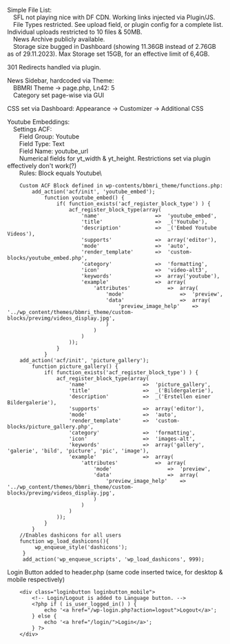 Simple File List:\
	&emsp;SFL not playing nice with DF CDN. Working links injected via Plugin/JS.\
	&emsp;File Types restricted. See upload field, or plugin config for a complete list. Individual uploads restricted to 10 files & 50MB.\
	&emsp;News Archive publicly available.\
	&emsp;Storage size bugged in Dashboard (showing 11.36GB instead of 2.76GB as of 29.11.2023). Max Storage set 15GB, for an effective limit of 6,4GB.
 
301 Redirects handled via plugin.

News Sidebar, hardcoded via Theme:\
	&emsp;BBMRI Theme -> page.php, Ln42: 5\
 	&emsp;Category set page-wise via GUI

CSS set via Dashboard: Appearance -> Customizer -> Additional CSS

Youtube Embeddings:\
	&emsp;Settings ACF:\
		&emsp;&emsp;Field Group: Youtube\
	        &emsp;&emsp;Field Type: Text\
	        &emsp;&emsp;Field Name: youtube_url\
		&emsp;&emsp;Numerical fields for yt_width & yt_height. Restrictions set via plugin effectively don't work(?)\
		&emsp;&emsp;Rules: Block equals Youtube\
```
    Custom ACF Block defined in wp-contents/bbmri_theme/functions.php:
        add_action('acf/init', 'youtube_embed');
            function youtube_embed() {
                if( function_exists('acf_register_block_type') ) {
                    acf_register_block_type(array(
                        'name'					=>	'youtube_embed',
                        'title'					=>	_('Youtube'),
                        'description'			=>	_('Embed Youtube Videos'),
                        'supports'				=>	array('editor'),
                        'mode'					=>	'auto',
                        'render_template' 		=>	'custom-blocks/youtube_embed.php',
                        'category'				=>	'formatting',
                        'icon'					=>	'video-alt3',
                        'keywords'				=>	array('youtube'),
                        'example'				=>	array(
                            'attributes'			=>	array(
                                'mode'					=>	'preview',
                                'data'					=>	array(
                                    'preview_image_help'	=>	'../wp_content/themes/bbmri_theme/custom-blocks/previmg/videos_display.jpg',
                                )
                            )
                        )
                    ));
                }
            }
	add_action('acf/init', 'picture_gallery');
		function picture_gallery() {
			if( function_exists('acf_register_block_type') ) {
				acf_register_block_type(array(
					'name'					=>	'picture_gallery',
					'title'					=>	_('Bildergalerie'),
					'description'			=>	_('Erstellen einer Bildergalerie'),
					'supports'				=>	array('editor'),
					'mode'					=>	'auto',
					'render_template' 		=>	'custom-blocks/picture_gallery.php',
					'category'				=>	'formatting',
					'icon'					=>	'images-alt',
					'keywords'				=>	array('gallery', 'galerie', 'bild', 'picture', 'pic', 'image'),
					'example'				=>	array(
						'attributes'			=>	array(
							'mode'					=>	'preview',
							'data'					=>	array(
								'preview_image_help'	=>	'../wp_content/themes/bbmri_theme/custom-blocks/previmg/videos_display.jpg',
							)
						)
					)
				));
			}
		}
	//Enables dashicons for all users
	function wp_load_dashicons(){
	     wp_enqueue_style('dashicons');
	 }
	 add_action('wp_enqueue_scripts', 'wp_load_dashicons', 999);
```
Login Button added to header.php (same code inserted twice, for desktop & mobile respectively)
```
	<div class="loginbutton loginbutton_mobile">
		<!-- Login/Logout is added to Language button. -->
		<?php if ( is_user_logged_in() ) {
			echo '<a href="/wp-login.php?action=logout">Logout</a>';
		} else {
			echo '<a href="/login/">Login</a>';
		} ?>
    </div>
```
